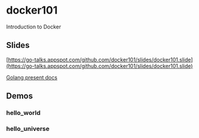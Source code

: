 # docker101
Introduction to Docker

## Slides
[https://go-talks.appspot.com/github.com/docker101/slides/docker101.slide](https://go-talks.appspot.com/github.com/docker101/slides/docker101.slide)

[Golang present docs](https://godoc.org/golang.org/x/tools/present)

## Demos
### hello_world 

### hello_universe